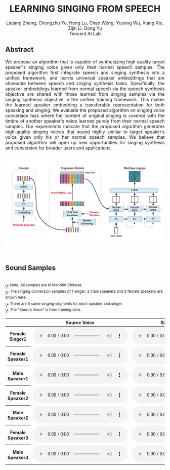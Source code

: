 # <center>LEARNING SINGING FROM SPEECH</center>

<center>Liqiang Zhang, Chengzhu Yu, Heng Lu, Chao Weng, Yusong Wu, Xiang Xie, Zijin Li, Dong Yu</center>
<center>Tencent AI Lab</center>


## Abstract

<div style="text-align: justify"> We propose an algorithm that is capable of synthesizing high quality target speaker's singing voice given only their normal speech samples. The proposed algorithm first integrate speech and singing synthesis into a unified framework, and learns universal speaker embeddings that are shareable between speech and singing synthesis tasks. Specifically, the speaker embeddings learned from normal speech via the speech synthesis objective are shared with those learned from singing samples via the singing synthesis objective in the unified training framework. This makes the learned speaker embedding a transferable representation for both speaking and singing. We evaluate the proposed algorithm on singing voice conversion task where the content of original singing is covered with the timbre of another speaker's voice learned purely from their normal speech samples. Our experiments indicate that the proposed algorithm generates high-quality singing voices that sound highly similar to target speaker’s voice given only his or her normal speech samples. We believe that proposed algorithm will open up new opportunities for singing synthesis and conversion for broader users and applications. </div> 

<br>

![arch](images/DurIAN_4S.png)

<br>

## Sound Samples

<br>
\* <sup>Note: All samples are in Mandrin Chinese.</sup>
<br>
\* <sup>The singing conversion samples of 1 singer, 3 male speakers and 3 female speakers are shown here.</sup>
<br>
\* <sup>There are 5 same singing segments for each speaker and singer.</sup>
<br>
\* <sup>The "Source Voice" is from training data.</sup>


<br>


<table align="center">
  <thead>
    <tr>
      <th> </th>
      <th>Source Voice</th>
      <th>Singing Sample 1</th>
      <th>Singing Sample 2</th>
      <th>Singing Sample 3</th>
      <th>Singing Sample 4</th>
      <th>Singing Sample 5</th>
    </tr>
  </thead>
  <tbody>
    <tr>
      <th>Female Singer1</th>
      <td><audio controls="" preload="auto">
            <source src="wavs/song_dx_801000013.wav"></audio></td>
      <td><audio controls="" preload="auto">
            <source src="wavs/dx_r_1.wav"></audio></td>
      <td><audio controls="" preload="auto">
            <source src="wavs/dx_r_2.wav"></audio></td>
      <td><audio controls="" preload="auto">
            <source src="wavs/dx_r_3.wav"></audio></td>
      <td><audio controls="" preload="auto">
            <source src="wavs/dx_r_4.wav"></audio></td>
      <td><audio controls="" preload="auto">
            <source src="wavs/dx_r_5.wav"></audio></td>
    </tr>
    <tr>
      <th>Female Speaker1</th>
      <td><audio controls="" preload="auto">
            <source src="wavs/daj_000023.wav"></audio></td>
      <td><audio controls="" preload="auto">
            <source src="wavs/daj_r_1.wav"></audio></td>
      <td><audio controls="" preload="auto">
            <source src="wavs/daj_r_2.wav"></audio></td>
      <td><audio controls="" preload="auto">
            <source src="wavs/daj_r_3.wav"></audio></td>
      <td><audio controls="" preload="auto">
            <source src="wavs/daj_r_4.wav"></audio></td>
      <td><audio controls="" preload="auto">
            <source src="wavs/daj_r_5.wav"></audio></td>
    </tr>
    <tr>
      <th>Male Speaker1</th>
      <td><audio controls="" preload="auto">
            <source src="wavs/liu_88010505.wav"></audio></td>
      <td><audio controls="" preload="auto">
            <source src="wavs/liu_r_1.wav"></audio></td>
      <td><audio controls="" preload="auto">
            <source src="wavs/liu_r_2.wav"></audio></td>
      <td><audio controls="" preload="auto">
            <source src="wavs/liu_r_3.wav"></audio></td>
      <td><audio controls="" preload="auto">
            <source src="wavs/liu_r_4.wav"></audio></td>
      <td><audio controls="" preload="auto">
            <source src="wavs/liu_r_5.wav"></audio></td>
    </tr>
    <tr>
      <th>Female Speaker2</th>
      <td><audio controls="" preload="auto">
            <source src="wavs/gui_10000224.wav"></audio></td>
      <td><audio controls="" preload="auto">
            <source src="wavs/gui_r_1.wav"></audio></td>
      <td><audio controls="" preload="auto">
            <source src="wavs/gui_r_2.wav"></audio></td>
      <td><audio controls="" preload="auto">
            <source src="wavs/gui_r_3.wav"></audio></td>
      <td><audio controls="" preload="auto">
            <source src="wavs/gui_r_4.wav"></audio></td>
      <td><audio controls="" preload="auto">
            <source src="wavs/gui_r_5.wav"></audio></td>
    </tr>
    <tr>
      <th>Male Speaker2</th>
      <td><audio controls="" preload="auto">
            <source src="wavs/lpl_sample.wav"></audio></td>
      <td><audio controls="" preload="auto">
            <source src="wavs/lpl_r_1.wav"></audio></td>
      <td><audio controls="" preload="auto">
            <source src="wavs/lpl_r_2.wav"></audio></td>
      <td><audio controls="" preload="auto">
            <source src="wavs/lpl_r_3.wav"></audio></td>
      <td><audio controls="" preload="auto">
            <source src="wavs/lpl_r_4.wav"></audio></td>
      <td><audio controls="" preload="auto">
            <source src="wavs/lpl_r_5.wav"></audio></td>
    </tr>
    <tr>
      <th>Female Speaker3</th>
      <td><audio controls="" preload="auto">
            <source src="wavs/ssx_08010642.wav"></audio></td>
      <td><audio controls="" preload="auto">
            <source src="wavs/ssx_r_1.wav"></audio></td>
      <td><audio controls="" preload="auto">
            <source src="wavs/ssx_r_2.wav"></audio></td>
      <td><audio controls="" preload="auto">
            <source src="wavs/ssx_r_3.wav"></audio></td>
      <td><audio controls="" preload="auto">
            <source src="wavs/ssx_r_4.wav"></audio></td>
      <td><audio controls="" preload="auto">
            <source src="wavs/ssx_r_5.wav"></audio></td>
    </tr>
    <tr>
      <th>Male Speaker3</th>
      <td><audio controls="" preload="auto">
            <source src="wavs/025_000009.wav"></audio></td>
      <td><audio controls="" preload="auto">
            <source src="wavs/025_r_1.wav"></audio></td>
      <td><audio controls="" preload="auto">
            <source src="wavs/025_r_2.wav"></audio></td>
      <td><audio controls="" preload="auto">
            <source src="wavs/025_r_3.wav"></audio></td>
      <td><audio controls="" preload="auto">
            <source src="wavs/025_r_4.wav"></audio></td>
      <td><audio controls="" preload="auto">
            <source src="wavs/025_r_5.wav"></audio></td>
    </tr>
  </tbody>
</table>

<br>
